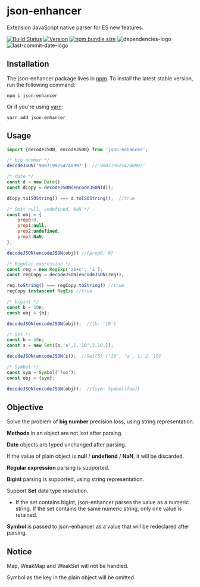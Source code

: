 # json-enhancer

Extension JavaScript native parser for ES new features.

[![Build Status](https://travis-ci.com/NickLJudy/json-enhancer.svg?branch=main)](https://travis-ci.com/NickLJudy/json-enhancer)
[![Version](https://img.shields.io/npm/v/json-enhancer.svg?maxAge=300&label=version&colorB=007ec6&maxAge=300)](./package.json)
[![npm bundle size](https://img.shields.io/bundlephobia/minzip/json-enhancer)](https://bundlephobia.com/package/json-enhancer)
![dependencies-logo](https://status.david-dm.org/gh/NickLJudy/json-enhancer.svg)
![last-commit-date-logo](https://img.shields.io/github/last-commit/NickLJudy/json-enhancer)
<!-- [![Coverage Status](https://coveralls.io/repos/github/NickLJudy/json-enhancer/badge.svg)](https://coveralls.io/github/NickLJudy/json-enhancer) -->
## Installation

The json-enhancer package lives in [npm](https://www.npmjs.com/get-npm). To install the latest stable version, run the following command:

```shell
npm i json-enhancer
```

Or if you're using [yarn](https://classic.yarnpkg.com/en/docs/install/):

```shell
yarn add json-enhancer
```

## Usage

```js
import {decodeJSON, encodeJSON} from 'json-enhancer';

/* big number */
decodeJSON('9007199254740997')  //'9007199254740997'

/* date */
const d = new Date()
const dCopy = decodeJSON(encodeJSON(d));

dCopy.toISOString() === d.toISOString();  //true

/* Omit null, undefined, NaN */
const obj = {
    prop0:0,
    prop1:null,
    prop2:undefined,
    prop3:NaN,
};

decodeJSON(encodeJSON(obj)) //{prop0: 0}

/* Regular expression */
const reg = new RegExp('ab+c', 'i');
const regCopy = decodeJSON(encodeJSON(reg));

reg.toString() === regCopy.toString() //true
regCopy instanceof RegExp //true

/* bigint */
const b = 10n;
const obj = {b};

decodeJSON(encodeJSON(obj));  //{b: '10'}

/* Set */
const b = 10n;
const s = new Set([b,'a',1,'10',2,10,]);

decodeJSON(encodeJSON(s));  //Set(5) {'10', 'a', 1, 2, 10}

/* Symbol */
const sym = Symbol('foo');
const obj = {sym};

decodeJSON(encodeJSON(obj));  //{sym: Symbol(foo)}

```

## Objective

Solve the problem of **big number** precision loss, using string representation.

**Methods** in an object are not lost after parsing.

**Date** objects are typed unchanged after parsing.

If the value of plain object is **null** / **undefiend** / **NaN**, it will be discarded.

**Regular expression** parsing is supported.

**Bigint** parsing is supported, using string representation.

Support **Set** data type resolution.
* If the set contains bigInt, json-enhancer parses the value as a numeric string. If the set contains the same numeric string, only one value is retained.

**Symbol** is passed to json-enhancer as a value that will be redeclared after parsing.

## Notice

Map, WeakMap and WeakSet will not be handled.

Symbol as the key in the plain object will be omitted.